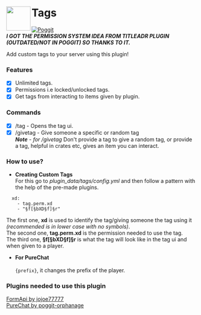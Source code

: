 # Tags<img src="https://raw.githubusercontent.com/Itzdvbravo/Tags/master/icon.pn" height="64" width="64" align="left"></img>  
[![Poggit](https://poggit.pmmp.io/shield.state/Tags)](https://poggit.pmmp.io/p/Tags)  
***I GOT THE PERMISSION SYSTEM IDEA FROM TITLEADR PLUGIN (OUTDATED/NOT IN POGGIT) SO THANKS TO IT.***  

Add custom tags to your server using this plugin!

### Features  
- [x] Unlimited tags.
- [x] Permissions i.e locked/unlocked tags.
- [x] Get tags from interacting to items given by plugin.

### Commands  
- [x] /tag - Opens the tag ui.  
- [x] /givetag - Give someone a specific or random tag  
***Note*** - *for /givetag* Don't provide a tag to give a random tag, or provide a tag, helpful in crates etc, gives an item you can interact.

### How to use?

- **Creating Custom Tags**<br>
For this go to *plugin_data/tags/config.yml* and then follow a pattern with the help of the pre-made plugins.  
```
  xd:
    - tag.perm.xd
    - "§f[§bXD§f]§r"
  ```
  The first one, **xd** is used to identify the tag/giving someone the tag using it *(recommended is in lower case with no symbols)*.  
  The second one, **tag.perm.xd** is the permission needed to use the tag.  
  The third one, **§f[§bXD§f]§r** is what the tag will look like in the tag ui and when given to a player.  
- **For PureChat**<br>  
`{prefix}`, it changes the prefix of the player.

### Plugins needed to use this plugin  
[FormApi by jojoe77777](https://poggit.pmmp.io/p/formapi)  
[PureChat by poggit-orphanage](https://poggit.pmmp.io/p/purechat)  
